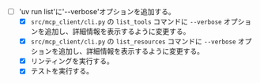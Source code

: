 - [ ] 'uv run list'に'--verbose'オプションを追加する。
  - [x] `src/mcp_client/cli.py` の `list_tools` コマンドに `--verbose` オプションを追加し、詳細情報を表示するように変更する。
  - [x] `src/mcp_client/cli.py` の `list_resources` コマンドに `--verbose` オプションを追加し、詳細情報を表示するように変更する。
  - [x] リンティングを実行する。
  - [x] テストを実行する。
